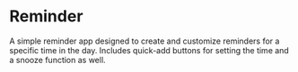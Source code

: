 # Reminder
A simple reminder app designed to create and customize reminders for a specific time in the day. Includes quick-add buttons for setting the time and a snooze function as well.
